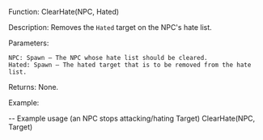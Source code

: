 Function: ClearHate(NPC, Hated)

Description: Removes the `Hated` target on the NPC's hate list.

Parameters:

    NPC: Spawn – The NPC whose hate list should be cleared.
    Hated: Spawn – The hated target that is to be removed from the hate list.

Returns: None.

Example:

-- Example usage (an NPC stops attacking/hating Target)
ClearHate(NPC, Target)
